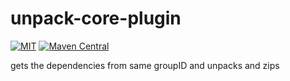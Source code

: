 # unpack-core-plugin

[![MIT](https://img.shields.io/npm/l/inferno.svg?style=flat-square)](https://github.com/zg2pro/unpack-core-plugin/blob/master/LICENSE.md)
[![Maven Central](https://maven-badges.herokuapp.com/maven-central/com.github.zg2pro/unpack-core-plugin/badge.svg)](https://maven-badges.herokuapp.com/maven-central/com.github.zg2pro/unpack-core-plugin)


gets the dependencies from same groupID and unpacks and zips

